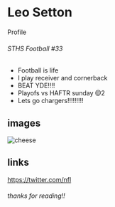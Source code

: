 # Leo Setton
Profile

###### STHS Football #33

 - Football is life
 - I play receiver and cornerback
 - BEAT YDE!!!!
 - Playofs vs HAFTR sunday @2
 - Lets go chargers!!!!!!!!!

## images
![cheese](https://scontent-lga3-1.cdninstagram.com/t51.2885-15/e35/15534669_695696180607545_1320577288172994560_n.jpg?ig_cache_key=MTQwOTcyMDMyMTk4NDk0OTYwMg%3D%3D.2)


## links

https://twitter.com/nfl


###### thanks for reading!!

